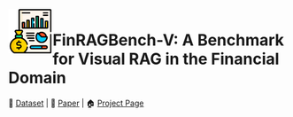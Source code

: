 <img src="assets/logo.png" alt="FinRAGBench-V Logo" width="80" align="left" />

# FinRAGBench-V: A Benchmark for Visual RAG in the Financial Domain
🤗 [Dataset](https://huggingface.co/datasets/zsfhhh/FinRAGBench-V) | 📄 [Paper](https://arxiv.org/abs/2505.17471) | 🏠 [Project Page](https://github.com/yourname/FinRAGBench-V)
